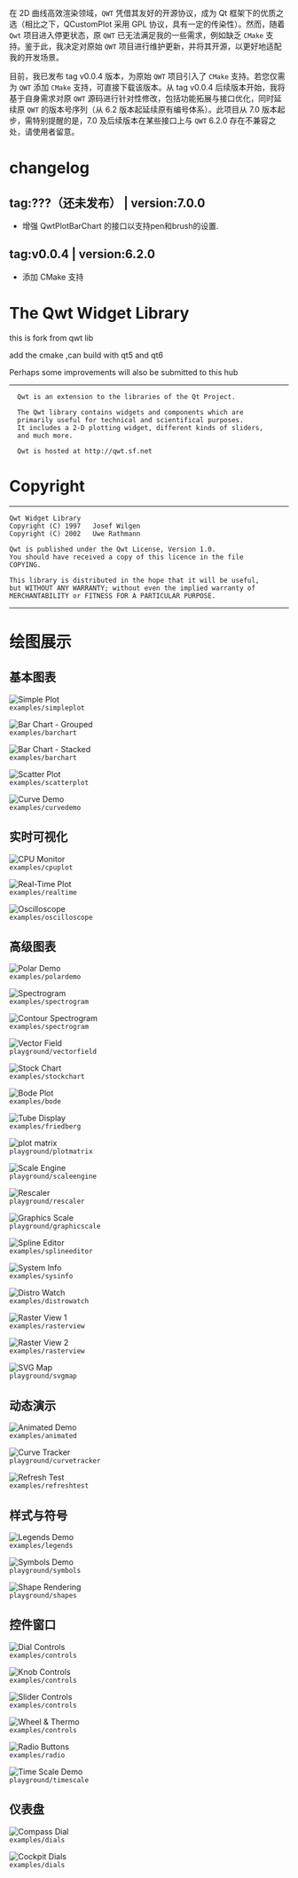 在 2D 曲线高效渲染领域，`QWT` 凭借其友好的开源协议，成为 Qt 框架下的优质之选（相比之下，QCustomPlot 采用 GPL 协议，具有一定的传染性）。然而，随着 `Qwt` 项目进入停更状态，原 `QWT` 已无法满足我的一些需求，例如缺乏 `CMake` 支持。鉴于此，我决定对原始 `QWT` 项目进行维护更新，并将其开源，以更好地适配我的开发场景。

目前，我已发布 tag v0.0.4 版本，为原始 `QWT` 项目引入了 `CMake` 支持。若您仅需为 `QWT` 添加 `CMake` 支持，可直接下载该版本。从 tag v0.0.4 后续版本开始，我将基于自身需求对原 `QWT` 源码进行针对性修改，包括功能拓展与接口优化，同时延续原 `QWT` 的版本号序列（从 6.2 版本起延续原有编号体系）。此项目从 7.0 版本起步，需特别提醒的是，7.0 及后续版本在某些接口上与 `QWT` 6.2.0 存在不兼容之处，请使用者留意。

# changelog

## tag:???（还未发布） | version:7.0.0

- 增强 QwtPlotBarChart 的接口以支持pen和brush的设置.

## tag:v0.0.4 | version:6.2.0

- 添加 CMake 支持

# The Qwt Widget Library

this is fork from qwt lib

add the cmake ,can build with qt5 and qt6

Perhaps some improvements will also be submitted to this hub

----------------------

      Qwt is an extension to the libraries of the Qt Project.  

      The Qwt library contains widgets and components which are 
      primarily useful for technical and scientifical purposes.
      It includes a 2-D plotting widget, different kinds of sliders, 
      and much more.

      Qwt is hosted at http://qwt.sf.net

# Copyright
---------

    Qwt Widget Library 
    Copyright (C) 1997   Josef Wilgen
    Copyright (C) 2002   Uwe Rathmann

    Qwt is published under the Qwt License, Version 1.0.
    You should have received a copy of this licence in the file
    COPYING.

    This library is distributed in the hope that it will be useful,
    but WITHOUT ANY WARRANTY; without even the implied warranty of
    MERCHANTABILITY or FITNESS FOR A PARTICULAR PURPOSE.  

----------------------

# 绘图展示


## 基本图表

![Simple Plot](docs/screenshots/simpleplot.png)  
`examples/simpleplot`  

![Bar Chart - Grouped](docs/screenshots/BarChart-grouped.png)  
`examples/barchart`  

![Bar Chart - Stacked](docs/screenshots/BarChart-stacked.png)  
`examples/barchart`  

![Scatter Plot](docs/screenshots/scatterplot.png)  
`examples/scatterplot`  

![Curve Demo](docs/screenshots/curvedemo.png)  
`examples/curvedemo`  

## 实时可视化
![CPU Monitor](docs/screenshots/cpuplot.png)  
`examples/cpuplot`  

![Real-Time Plot](docs/screenshots/realtime.png)  
`examples/realtime`  

![Oscilloscope](docs/screenshots/oscilloscope.png)  
`examples/oscilloscope`  

## 高级图表
![Polar Demo](docs/screenshots/polardemo.png)  
`examples/polardemo`  

![Spectrogram](docs/screenshots/spectrogram.png)  
`examples/spectrogram`  

![Contour Spectrogram](docs/screenshots/spectrogram-contour.png)  
`examples/spectrogram`  

![Vector Field](docs/screenshots/vectorfield.png)  
`playground/vectorfield`  

![Stock Chart](docs/screenshots/stockchart.png)  
`examples/stockchart`  

![Bode Plot](docs/screenshots/bode.png)  
`examples/bode`  

![Tube Display](docs/screenshots/friedberg-tube.png)  
`examples/friedberg`  

![plot matrix](docs/screenshots/plotmatrix.png)  
`playground/plotmatrix`  

![Scale Engine](docs/screenshots/scaleengine.png)  
`playground/scaleengine`  

![Rescaler](docs/screenshots/rescaler.png)  
`playground/rescaler`  

![Graphics Scale](docs/screenshots/graphicscale.png)  
`playground/graphicscale`  

![Spline Editor](docs/screenshots/splineeditor.png)  
`examples/splineeditor`  

![System Info](docs/screenshots/sysinfo.png)  
`examples/sysinfo`  

![Distro Watch](docs/screenshots/distrowatch.png)  
`examples/distrowatch`  

![Raster View 1](docs/screenshots/rasterview-1.png)  
`examples/rasterview`  

![Raster View 2](docs/screenshots/rasterview-2.png)  
`examples/rasterview`  

![SVG Map](docs/screenshots/svgmap.png)  
`playground/svgmap`  

## 动态演示

![Animated Demo](docs/screenshots/animated.png)  
`examples/animated`  

![Curve Tracker](docs/screenshots/curvetracker.png)  
`playground/curvetracker`  

![Refresh Test](docs/screenshots/refreshtest.png)  
`examples/refreshtest`  

## 样式与符号

![Legends Demo](docs/screenshots/legends.png)  
`examples/legends`  

![Symbols Demo](docs/screenshots/symbols.png)  
`playground/symbols`  

![Shape Rendering](docs/screenshots/shapes.png)  
`playground/shapes`  

## 控件窗口

![Dial Controls](docs/screenshots/controls-dial.png)  
`examples/controls`  

![Knob Controls](docs/screenshots/controls-knob.png)  
`examples/controls`  

![Slider Controls](docs/screenshots/controls-sliders.png)  
`examples/controls`  

![Wheel & Thermo](docs/screenshots/controls-wheel-thermo.png)  
`examples/controls`  

![Radio Buttons](docs/screenshots/radio.png)  
`examples/radio`  

![Time Scale Demo](docs/screenshots/timescale.png)  
`playground/timescale`  

## 仪表盘

![Compass Dial](docs/screenshots/dials-compass.png)  
`examples/dials`  

![Cockpit Dials](docs/screenshots/dials-cockpit.png)  
`examples/dials`  
